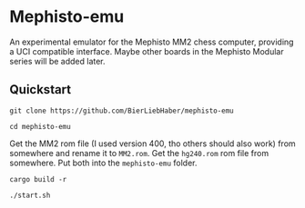 # Mephisto-emu
An experimental emulator for the Mephisto MM2 chess computer, providing a UCI compatible interface.
Maybe other boards in the Mephisto Modular series will be added later.

## Quickstart

`git clone https://github.com/BierLiebHaber/mephisto-emu`

`cd mephisto-emu`

Get the MM2 rom file (I used version 400, tho others should also work) from somewhere and rename it to `MM2.rom`.
Get the `hg240.rom` rom file from somewhere.
Put both into the `mephisto-emu` folder.

`cargo build -r`

`./start.sh`
